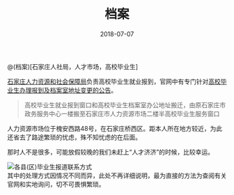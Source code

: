 ﻿---
layout: post
title:  "档案"
date:   2018-07-07
excerpt: "伴随着毕业季，结束了吗，不，才刚刚开始......"
image: "/images/7-7-1.jpg"
comments: true
---

@(档案)[石家庄人社局，人才市场，高校毕业生]  <br />

[石家庄人力资源和社会保障局](http://www.sjzrs.gov.cn/)负责高校毕业生就业报到，官网中有专门针对[高校毕业生办理报到及档案室地址变更的公告](http://www.sjzrs.gov.cn/col/1505457347148/2018/06/14/1528940045573.html)。<br />
> 高校毕业生就业报到窗口和高校毕业生档案室办公地址搬迁，由原石家庄市政务服务中心一楼搬至石家庄市人力资源市场二楼半高校毕业生服务窗口 <br/>

人力资源市场位于槐安西路48号，在石家庄桥西区。距本人所在地方较近，为此还省去了路途繁琐的忧虑，殊不知忧虑的在后面。<br />

那时人不是很多，可能放假较晚的我们未赶上“人才济济”的时候，比较幸运。 <br />

![各县(区)毕业生报道联系方式](https://www.auroretech.com/images/7-7-4.jpg) <br />
其中的处理方式因情况不同而异，此处不再详细说明，最为直接的方法为查阅有关官网和实地询问，切不可畏惧繁琐。
